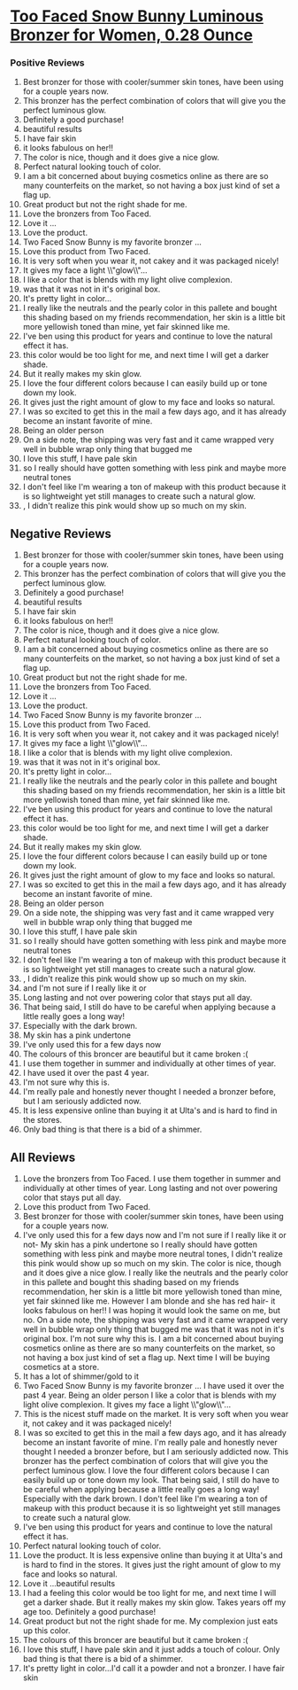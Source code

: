 # [Too Faced Snow Bunny Luminous Bronzer for Women, 0.28 Ounce](https://products.checkmycream.com/products/Too-Faced-Snow-Bunny-Luminous-Bronzer-for-Women-0.28-Ounce.html)

### Positive Reviews

<ol>
      <li>Best bronzer for those with cooler/summer skin tones, have been using for a couple years now.</li>
      <li>This bronzer has the perfect combination of colors that will give you the perfect luminous glow.</li>
      <li>Definitely a good purchase!</li>
      <li>beautiful results</li>
      <li>I have fair skin</li>
      <li>it looks fabulous on her!!  </li>
      <li>The color is nice, though and it does give a nice glow.  </li>
      <li>Perfect natural looking touch of color.</li>
      <li>I am a bit concerned about buying cosmetics online as there are so many counterfeits on the market, so not having a box just kind of set a flag up.  </li>
      <li>Great product but not the right shade for me.</li>
      <li>Love the bronzers from Too Faced.  </li>
      <li>Love it ...</li>
      <li>Love the product.  </li>
      <li>Two Faced Snow Bunny is my favorite bronzer ...</li>
      <li>Love this product from Two Faced.</li>
      <li>It is very soft when you wear it, not cakey and it was packaged nicely!</li>
      <li>It gives my face a light \\&quot;glow\\&quot;...</li>
      <li>I like a color that is blends with my light olive complexion.  </li>
      <li>was that it was not in it&#x27;s original box.  </li>
      <li>It&#x27;s pretty light in color...</li>
      <li>I really like the neutrals and the pearly color in this pallete and bought this shading based on my friends recommendation, her skin is a little bit more yellowish toned than mine, yet fair skinned like me.  </li>
      <li>I&#x27;ve ben using this product for years and continue to love the natural effect it has.</li>
      <li>this color would be too light for me, and next time I will get a darker shade.</li>
      <li>But it really makes my skin glow.</li>
      <li>I love the four different colors because I can easily build up or tone down my look.</li>
      <li>It gives just the right amount of glow to my face and looks so natural.</li>
      <li>I was so excited to get this in the mail a few days ago, and it has already become an instant favorite of mine.</li>
      <li>Being an older person</li>
      <li>On a side note, the shipping was very fast and it came wrapped very well in bubble wrap only thing that bugged me</li>
      <li>I love this stuff, I have pale skin</li>
      <li>so I really should have gotten something with less pink and maybe more neutral tones</li>
      <li>I don&#x27;t feel like I&#x27;m wearing a ton of makeup with this product because it is so lightweight yet still manages to create such a natural glow.</li>
      <li>, I didn&#x27;t realize this pink would show up so much on my skin.  </li>
</ol>


<h2>Negative Reviews</h2>
<ol>
<li> Best bronzer for those with cooler/summer skin tones, have been using for a couple years now.</li>
<li> This bronzer has the perfect combination of colors that will give you the perfect luminous glow.</li>
<li> Definitely a good purchase!</li>
<li> beautiful results</li>
<li> I have fair skin</li>
<li> it looks fabulous on her!!  </li>
<li> The color is nice, though and it does give a nice glow.  </li>
<li> Perfect natural looking touch of color.</li>
<li> I am a bit concerned about buying cosmetics online as there are so many counterfeits on the market, so not having a box just kind of set a flag up.  </li>
<li> Great product but not the right shade for me.</li>
<li> Love the bronzers from Too Faced.  </li>
<li> Love it ...</li>
<li> Love the product.  </li>
<li> Two Faced Snow Bunny is my favorite bronzer ...</li>
<li> Love this product from Two Faced.</li>
<li> It is very soft when you wear it, not cakey and it was packaged nicely!</li>
<li> It gives my face a light \\&quot;glow\\&quot;...</li>
<li> I like a color that is blends with my light olive complexion.  </li>
<li> was that it was not in it&#x27;s original box.  </li>
<li> It&#x27;s pretty light in color...</li>
<li> I really like the neutrals and the pearly color in this pallete and bought this shading based on my friends recommendation, her skin is a little bit more yellowish toned than mine, yet fair skinned like me.  </li>
<li> I&#x27;ve ben using this product for years and continue to love the natural effect it has.</li>
<li> this color would be too light for me, and next time I will get a darker shade.</li>
<li> But it really makes my skin glow.</li>
<li> I love the four different colors because I can easily build up or tone down my look.</li>
<li> It gives just the right amount of glow to my face and looks so natural.</li>
<li> I was so excited to get this in the mail a few days ago, and it has already become an instant favorite of mine.</li>
<li> Being an older person</li>
<li> On a side note, the shipping was very fast and it came wrapped very well in bubble wrap only thing that bugged me</li>
<li> I love this stuff, I have pale skin</li>
<li> so I really should have gotten something with less pink and maybe more neutral tones</li>
<li> I don&#x27;t feel like I&#x27;m wearing a ton of makeup with this product because it is so lightweight yet still manages to create such a natural glow.</li>
<li> , I didn&#x27;t realize this pink would show up so much on my skin.  </li>
<li> and I&#x27;m not sure if I really like it or</li>
<li> Long lasting and not over powering color that stays put all day.</li>
<li> That being said, I still do have to be careful when applying because a little really goes a long way!</li>
<li> Especially with the dark brown.</li>
<li> My skin has a pink undertone</li>
<li> I&#x27;ve only used this for a few days now</li>
<li> The colours of this broncer are beautiful but it came broken :(</li>
<li> I use them together in summer and individually at other times of year.  </li>
<li> I have used it  over the past 4 year.  </li>
<li> I&#x27;m not sure why this is.  </li>
<li> I&#x27;m really pale and honestly never thought I needed a bronzer before, but I am seriously addicted now.</li>
<li> It is less expensive online than buying it at Ulta&#x27;s and is hard to find in the stores.  </li>
<li> Only bad thing is that there is a bid of a shimmer.</li>
</ol>

<h2>All Reviews</h2>

<ol>
    <li> Love the bronzers from Too Faced.  I use them together in summer and individually at other times of year.  Long lasting and not over powering color that stays put all day.</li>
    <li> Love this product from Two Faced.</li>
    <li> Best bronzer for those with cooler/summer skin tones, have been using for a couple years now.</li>
    <li> I&#x27;ve only used this for a few days now and I&#x27;m not sure if I really like it or not- My skin has a pink undertone so I really should have gotten something with less pink and maybe more neutral tones, I didn&#x27;t realize this pink would show up so much on my skin.  The color is nice, though and it does give a nice glow.  I really like the neutrals and the pearly color in this pallete and bought this shading based on my friends recommendation, her skin is a little bit more yellowish toned than mine, yet fair skinned like me.  However I am blonde and she has red hair- it looks fabulous on her!!  I was hoping it would look the same on me, but no.  On a side note, the shipping was very fast and it came wrapped very well in bubble wrap only thing that bugged me was that it was not in it&#x27;s original box.  I&#x27;m not sure why this is.  I am a bit concerned about buying cosmetics online as there are so many counterfeits on the market, so not having a box just kind of set a flag up.  Next time I will be buying cosmetics at a store.</li>
    <li> It has a lot of shimmer/gold to it</li>
    <li> Two Faced Snow Bunny is my favorite bronzer ... I have used it  over the past 4 year.  Being an older person I like a color that is blends with my light olive complexion.  It gives my face a light \\&quot;glow\\&quot;...</li>
    <li> This is the nicest stuff made on the market.  It is very soft when you wear it, not cakey and it was packaged nicely!</li>
    <li> I was so excited to get this in the mail a few days ago, and it has already become an instant favorite of mine. I&#x27;m really pale and honestly never thought I needed a bronzer before, but I am seriously addicted now. This bronzer has the perfect combination of colors that will give you the perfect luminous glow. I love the four different colors because I can easily build up or tone down my look. That being said, I still do have to be careful when applying because a little really goes a long way! Especially with the dark brown. I don&#x27;t feel like I&#x27;m wearing a ton of makeup with this product because it is so lightweight yet still manages to create such a natural glow.</li>
    <li> I&#x27;ve ben using this product for years and continue to love the natural effect it has.</li>
    <li> Perfect natural looking touch of color.</li>
    <li> Love the product.  It is less expensive online than buying it at Ulta&#x27;s and is hard to find in the stores.  It gives just the right amount of glow to my face and looks so natural.</li>
    <li> Love it ...beautiful results</li>
    <li> I had a feeling this color would be too light for me, and next time I will get a darker shade. But it really makes my skin glow. Takes years off my age too. Definitely a good purchase!</li>
    <li> Great product but not the right shade for me. My complexion just eats up this color.</li>
    <li> The colours of this broncer are beautiful but it came broken :(</li>
    <li> I love this stuff, I have pale skin and it just adds a touch of colour. Only bad thing is that there is a bid of a shimmer.</li>
    <li> It&#x27;s pretty light in color...I&#x27;d call it a powder and not a bronzer. I have fair skin</li>
</ol>




